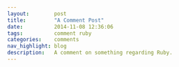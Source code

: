 ```yaml
---
layout:        post
title:         "A Comment Post"
date:          2014-11-08 12:36:06
tags:          comment ruby
categories:    comments
nav_highlight: blog
description:   A comment on something regarding Ruby.
---
```

